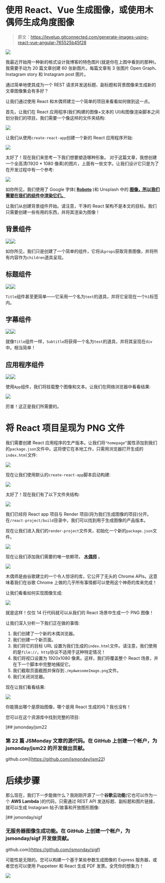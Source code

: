 # 使用 React、Vue 生成图像，或使用木偶师生成角度图像

> 原文：<https://levelup.gitconnected.com/generate-images-using-react-vue-angular-765525b45f28>

![](img/36f1cffe76c1bca2e3307a1a3f230afb.png)

我最近开始用一种新的格式设计我博客的特色图片(就是你在上图中看到的那种)。我需要手动为 20 篇文章创建 60 张新图片。每篇文章有 3 张图片 Open Graph、Instagram story 和 Instagram post 图片。

通过简单地使其成为一个 REST 请求并发送标题、副标题和背景图像来生成新的文章图像集会有多好？

让我们通过使用 React 和木偶师建立一个简单的项目来看看如何做到这一点。

首先，让我们在 React 应用程序(我们构建的图像+文本的 UI)和图像渲染脚本之间划分我们的项目，我们需要一个像这样的文件夹结构:

![](img/403cbb6f2343cbf7cb9d1dfb1632e6f2.png)

让我们从使用`create-react-app`创建一个新的 React 应用程序开始:

![](img/c8b1daf18cae8dade45fe5edc790db85.png)

太好了！现在我们来思考一下我们想要塑造哪种形象。
对于这篇文章，我想创建一个全高清(1920 * 1080 像素)的图片，上面有一些文字。让我们设计它只是为了在开发过程中有一个参考:

![](img/7b711c04b1b6c5c9808c099bc937e38f.png)

如你所见，我们使用了 Google 字体( [**Roboto**](https://fonts.google.com/specimen/Roboto) )和 Unsplash 中的 [**图像，所以我们需要在我们的组件中渲染它们。**](https://images.unsplash.com/photo-1555448248-2571daf6344b?ixlib=rb-1.2.1&ixid=eyJhcHBfaWQiOjEyMDd9&auto=format&fit=crop&w=934&q=80)

让我们从创建背景组件开始。请注意，干净的 React 架构不是本文的目标。我们只需要创建一些有用的东西，并将其渲染为图像！

## 背景组件

![](img/0688733a1fefc76afcf3ebbffbecc0b1.png)![](img/00e195a79967d4f7fe4660b9be6a2cf5.png)

如你所见，我们只是创建了一个简单的组件，它将从`props`获取背景图像，并将所有内容作为`children`道具呈现。

## 标题组件

![](img/61346f1e8728e2a126b82e7e11ad8413.png)![](img/3de1fe51eea5027abd6d7548b60007cd.png)

`Title`组件甚至更简单——它采用一个名为`text`的道具，并将它呈现在一个`h1`标签内。

## 字幕组件

![](img/494bd0bf52cbab2343b229647fa73573.png)![](img/2b02dad3bb13d4a01753a054eb67e823.png)

就像`Title`组件一样，`Subtitle`将获得一个名为`text`的道具，并将其呈现在`div`中。相当简单！

## 应用程序组件

![](img/66da559f670e4713b884314b4e9f28d9.png)![](img/8e751b01222f23287745d609ae544e44.png)

使用`App`组件，我们将挂载整个图像和文本。让我们在网络浏览器中看看结果:

![](img/d129ca0c678d0a67381e5a35401ff7fd.png)

厉害！这正是我们所需要的。

# 将 React 项目呈现为 PNG 文件

我们需要创建 React 应用程序的生产版本。让我们将`"homepage”`属性添加到我们的`package.json`文件中。这将使它在本地工作，只需用浏览器打开生成的`index.html`文件:

![](img/826ce7242ffaa0be8b91ef33d0cfa3ce.png)

现在让我们使用默认的`create-react-app`脚本启动构建:

![](img/2de76631ed2591eaa7b96f0fb4c74ac6.png)

太好了！现在我们有了以下文件夹结构:

![](img/94fbd0a6ddf723e5f47479db9cbacf66.png)

我们已经将 React app 项目与 Render 项目(将为我们生成图像的项目)分开。在`/react-project/build`目录中，我们可以找到用于生成图像的产品版本。

现在让我们进入我们的`render-project`文件夹，初始化一个新的`package.json`文件。

![](img/3dd23c1faaba52cca2ae83ebd726cfe9.png)

现在让我们添加我们需要的唯一依赖项， [**木偶师**](https://github.com/GoogleChrome/puppeteer) 。

![](img/3439aff1d4959a5da7464d2a5764ff4d.png)

木偶师是由谷歌建立的一个令人惊讶的库，它公开了无头的 Chrome APIs。这意味着我们在谷歌 Chrome 上做的几乎所有事情都可以使用这个神奇的库来完成！

让我们看看如何实现图像生成:

![](img/5eee8bf6a86b9d9c6b76da5464d0c4e4.png)

就是这样！仅仅 14 行代码就可以从我们的 React 场景中生成一个 PNG 图像！

让我们深入分析一下我们正在做的事情:

1.  我们创建了一个新的木偶浏览器。
2.  我们创建一个新页面。
3.  我们将它的目标 URL 设置为我们生成的`index.html`文件。请注意，我们使用的是`file://`，`http`协议不适用于这种特定情况！
4.  我们将视口设置为 1920x1080 像素。这样，我们将覆盖整个 React 场景，并在下一个脚本中完整地捕捉它。
5.  我们截取页面截图并保存到`./myAwesomeImage.png`文件。
6.  我们关闭浏览器。

现在让我们看看结果:

![](img/1e5fcce9250b2cc4efe0e8b449119659.png)

你能猜出哪个是原始图像，哪个是用 React 生成的吗？我也没有！

您可以在这个资源库中找到完整的项目:

[](https://github.com/jsmonday/jsm22) [## jsmonday/jsm22

### 第 22 篇 JSMonday 文章的源代码。在 GitHub 上创建一个帐户，为 jsmonday/jsm22 的开发做出贡献。

github.com](https://github.com/jsmonday/jsm22) 

# 后续步骤

那么现在，我们下一步能做什么？我刚刚开源了一个**谷歌云功能**(它也可以作为一个 **AWS Lambda** )的代码，只需通过 REST API 发送标题、副标题和图片链接，就可以生成 Instagram 帖子/故事和开放图形图像:

[](https://github.com/jsmonday/sigf) [## jsmonday/sigf

### 无服务器图像生成功能。在 GitHub 上创建一个帐户，为 jsmonday/sigf 开发做贡献。

github.com](https://github.com/jsmonday/sigf) 

可能性是无限的。您可以构建一个基于某些参数生成图像的 Express 服务器，或者您也可以使用 Puppeteer 和 React 生成 PDF 发票。全凭你的想象力！

[![](img/e05f00ed2cddfd2907284cb397168c3d.png)](https://github.com/sponsors/micheleriva)